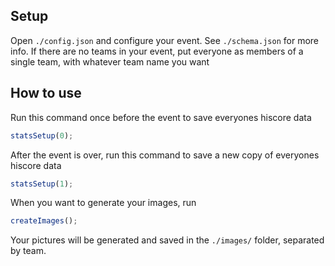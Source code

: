 ## Setup

Open `./config.json` and configure your event. See `./schema.json` for more info. If there are no teams in your event, put everyone as members of a single team, with whatever team name you want

## How to use

Run this command once before the event to save everyones hiscore data

```javascript
statsSetup(0);
```

After the event is over, run this command to save a new copy of everyones hiscore data

```javascript
statsSetup(1);
```

When you want to generate your images, run

```javascript
createImages();
```

Your pictures will be generated and saved in the `./images/` folder, separated by team.